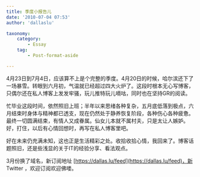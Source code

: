 ```yaml
---
title: 季度小报告儿
date: '2010-07-04 07:53'
author: 'dallaslu'

taxonomy:
    category:
        - Essay
    tag:
        - Post-format-aside

---
```

4月23日到7月4日，应该算不上是个完整的季度。4月20日的时候，哈尔滨还下了一场暴雪。转眼到六月初，气温就已经超过四大火炉了。这段时根本无心写博客，只偶尔还在私人博客上发发牢骚，玩儿推特玩儿嘀咕，同时也在坚持GR的阅读。

忙毕业这段时间，依然照旧上班；半年以来思绪各种复杂，五月底低落到极点，六月结束时身体与精神都已透支，现在仍然处于静养恢复阶段，各种伤心各种疲惫。最终一切圆满结束，有情人又成眷属。仙女儿本就不属村夫，只是太让人嫉妒。好，打住，以后有心情回想时，再写在私人博客里吧。

好在未来仍充满未知，这也正是生活精彩之处。收拾收拾心情，我回来了。博客话题照旧，还是些浅显的关于IT的经验分享、看法观点。

3月份换了域名，新订阅地址 [https://dallas.lu/feed](https://dallas.lu/feed)，新 Twitter [](https://twitter.com/dallaslu)，欢迎订阅欢迎佛喽。
